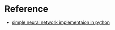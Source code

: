 # Reference
* [simple neural network implementaion in python](http://iamtrask.github.io/2015/07/12/basic-python-network/)